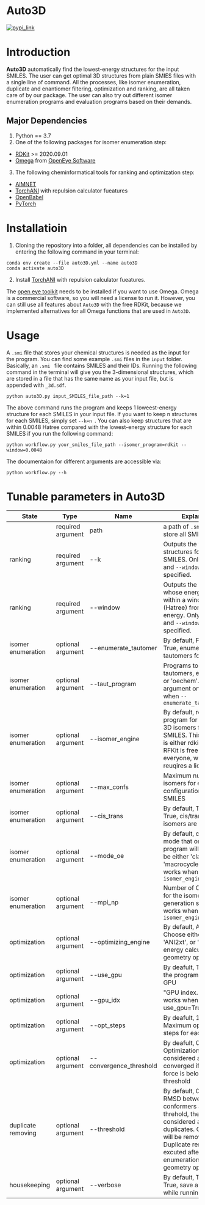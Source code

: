 <!-- ![PyPI](https://img.shields.io/pypi/v/Auto3D) -->
<!-- ![PyPI](https://img.shields.io/badge/PyPi-https%3A%2F%2Fpypi.org%2Fproject%2FAuto3D%2F-brightgreen) -->
# **Auto3D**

<p align="center">



  <a href="https://pypi.org/project/Auto3D/" target="_blank"><img src="https://img.shields.io/badge/pypi-link-informational" alt="pypi_link"></a>

</p>

# Introduction
**Auto3D** automatically find the lowest-energy structures for the input SMILES. The user can get optimal 3D structures from plain SMIES files with a single line of command. All the processes, like isomer enumeration, duplicate and enantiomer filtering, optimization and ranking, are all taken care of by our package. The user can also try out different isomer enumeration programs and evaluation programs based on their demands.

## Major Dependencies
1. Python == 3.7
2. One of the following packages for isomer enumeration step:
- [RDKit](https://www.rdkit.org/docs/Install.html) >= 2020.09.01
- [Omega](https://anaconda.org/openeye/openeye-toolkits) from [OpenEye Software](https://www.eyesopen.com/omega)
3. The following cheminformatical tools for ranking and optimization step:
- [AIMNET](https://github.com/aiqm/aimnet)
- [TorchANI](https://github.com/roitberg-group/torchani_sandbox/tree/repulsion_calculator) with repulsion calculator fueatures
- [OpenBabel](https://open-babel.readthedocs.io/en/latest/index.html)
- [PyTorch](https://pytorch.org/get-started/locally/)

# Installatioin
1. Cloning the repository into a folder, all dependencies can be installed by entering the following command in your terminal:
```{bash}
conda env create --file auto3D.yml --name auto3D
conda activate auto3D
```
2. Install [TorchANI](https://github.com/roitberg-group/torchani_sandbox/tree/repulsion_calculator) with repulsion calculator fueatures.


The [open eye toolkit](https://anaconda.org/openeye/openeye-toolkits) needs to be installed if you want to use Omega. Omega is a commercial software, so you will need a license to run it. However, you can still use all features about `Auto3D` with the free RDKit, because we implemented alternatives for all Omega functions that are used in `Auto3D`.

# Usage
A `.smi` file that stores your chemical structures is needed as the input for the program. You can find some example `.smi` files in the `input` folder. Basically, an `.smi ` file contains SMILES and their IDs.  Running the following command in the terminal will give you the 3-dimensional structures, which are stored in a file that has the same name as your input file, but is appended with `_3d.sdf`.
```{bash}
python auto3D.py input_SMILES_file_path --k=1
```
The above command runs the program and keeps 1 loweest-energy structure for each SMILES in your input file. If you want to keep n structures for each SMILES, simply set `--k=n `. You can also keep structures that are within 0.0048 Hatree compared with the lowest-energy structure for each SMILES if you run the following command:
```{bash}
python workflow.py your_smiles_file_path --isomer_program=rdkit --window=0.0048
```

The documentaion for different arguments are accessible via:
```{bash}
python workflow.py --h
```

# Tunable parameters in Auto3D

|State|Type|Name|Explanation|
|---|---|---|---|
|       |required argument|path   |a path of `.smi` file to store all SMILES and IDs|
|ranking|required argument|--k    |Outputs the top-k structures for each SMILES. Only one of `--k` and `--window` need to be specified. |
|ranking|required argument|--window|Outputs the structures whose energies are within a window (Hatree) from the lowest energy. Only one of `--k` and `--window` need to be specified. |
|isomer enumeration|optional argument|--enumerate_tautomer|By default, False. When True, enumerate tautomers for the input|
|isomer enumeration|optional argument|--taut_program|Programs to enumerate tautomers, either 'rdkit' or 'oechem'. This argument only works when `--enumerate_tautomer=True`|
|isomer enumeration|optional argument|--isomer_engine|By default, rdkit. The program for generating 3D isomers for each SMILES. This parameter is either rdkit or omega. RFKit is free for everyone, while Omega reuqires a license.))|
|isomer enumeration|optional argument|--max_confs|Maximum number of isomers for each configuration of the SMILES|
|isomer enumeration|optional argument|--cis_trans|By default, True. When True, cis/trans and r/s isomers are enumerated|
|isomer enumeration|optional argument|--mode_oe|By default, classic. "The mode that omega program will take. It can be either 'classic' or 'macrocycle'. Only works when `--isomer_engine=omega`|
|isomer enumeration|optional argument|--mpi_np|Number of CPU cores for the isomer generation step. Only works when `--isomer_engine=omega`|
|optimization|optional argument|--optimizing_engine|By default, AIMNET. Choose either 'ANI2x', 'ANI2xt', or 'AIMNET' for energy calculation and geometry optimization.|
|optimization|optional argument|--use_gpu|By deafult, True. If True, the program will use GPU|
|optimization|optional argument|--gpu_idx|"GPU index. It only works when --use_gpu=True|
|optimization|optional argument|--opt_steps|By deafult, 10000. Maximum optimization steps for each structure|
|optimization|optional argument|--convergence_threshold|By deafult, 0.003. Optimization is considered as converged if maximum force is below this threshold|
|duplicate removing|optional argument|--threshold|By default, 0.3. If the RMSD between two conformers are within threhold, they are considered as duplicates. One of them will be removed. Duplicate removing are excuted after conformer enumeration and geometry optimization|
|  housekeeping     |optional argument| --verbose |By default, True. When True, save all meta data while running|

